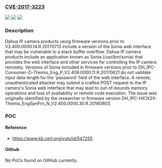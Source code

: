### [CVE-2017-3223](https://cve.mitre.org/cgi-bin/cvename.cgi?name=CVE-2017-3223)
![](https://img.shields.io/static/v1?label=Product&message=IP%20Camera&color=blue)
![](https://img.shields.io/static/v1?label=Version&message=DH_IPC-Consumer-Zi-Themis_Eng_P_V2.408.0000.11.R.20170621%20&color=brightgreen)
![](https://img.shields.io/static/v1?label=Vulnerability&message=CWE-121&color=brightgreen)

### Description

Dahua IP camera products using firmware versions prior to V2.400.0000.14.R.20170713 include a version of the Sonia web interface that may be vulnerable to a stack buffer overflow. Dahua IP camera products include an application known as Sonia (/usr/bin/sonia) that provides the web interface and other services for controlling the IP camera remotely. Versions of Sonia included in firmware versions prior to DH_IPC-Consumer-Zi-Themis_Eng_P_V2.408.0000.11.R.20170621 do not validate input data length for the 'password' field of the web interface. A remote, unauthenticated attacker may submit a crafted POST request to the IP camera's Sonia web interface that may lead to out-of-bounds memory operations and loss of availability or remote code execution. The issue was originally identified by the researcher in firmware version DH_IPC-HX1X2X-Themis_EngSpnFrn_N_V2.400.0000.30.R.20160803.

### POC

#### Reference
- https://www.kb.cert.org/vuls/id/547255

#### Github
No PoCs found on GitHub currently.

